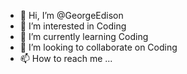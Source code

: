 - 👋 Hi, I’m @GeorgeEdison
- 👀 I’m interested in Coding
- 🌱 I’m currently learning Coding
- 💞️ I’m looking to collaborate on Coding
- 📫 How to reach me ...

<!---
GeorgeEdison/GeorgeEdison is a ✨ special ✨ repository because its `README.md` (this file) appears on your GitHub profile.
You can click the Preview link to take a look at your changes.
--->
